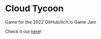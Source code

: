 # Cloud Tycoon

Game for the 2022 GitHub/itch.io Game Jam

Check it out [here](https://knot-games.github.io/cloud-tycoon/)!
